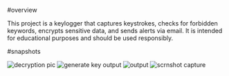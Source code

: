 #overview

This project is a keylogger that captures keystrokes, checks for forbidden keywords, encrypts sensitive data, and sends alerts via email. It is intended for educational purposes and should be used responsibly.

#snapshots

![decryption  pic](https://github.com/user-attachments/assets/610647b3-c4b4-4953-bfe1-2a407a590807)
![generate key output](https://github.com/user-attachments/assets/5b43ff5b-7f27-48a5-82fa-4afca16915a4)
![output](https://github.com/user-attachments/assets/96fd441c-f581-45e3-9277-bf630e44e9f5)
![scrnshot capture](https://github.com/user-attachments/assets/a9072a8b-a80f-4886-be5f-9ba7521acf90)




